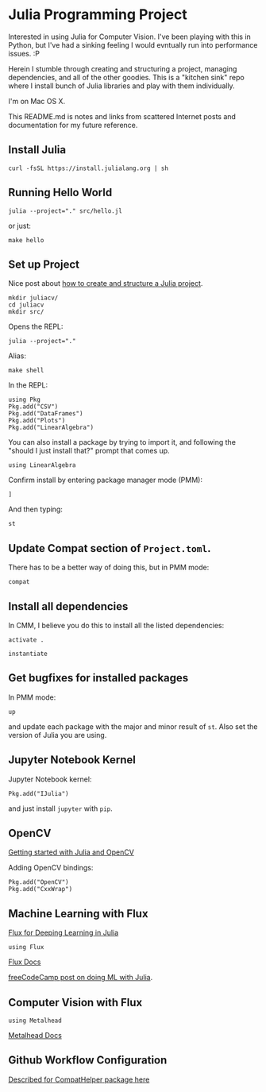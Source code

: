 # Julia Programming Project

Interested in using Julia for Computer Vision. I've been playing with this in Python, but I've had a sinking feeling I would evntually run into performance issues. :P

Herein I stumble through creating and structuring a project, managing dependencies, and all of the other goodies. This is a "kitchen sink" repo where I install bunch of Julia libraries 
and play with them individually.

I'm on Mac OS X.

This README.md is notes and links from scattered Internet posts and documentation for my future reference.

## Install Julia 

```
curl -fsSL https://install.julialang.org | sh
```

## Running Hello World

```
julia --project="." src/hello.jl
```

or just:

```
make hello
```

## Set up Project 

Nice post about [how to create and structure a Julia project](https://ufechner7.github.io/2022/08/16/julia-projects.html).

```
mkdir juliacv/
cd juliacv
mkdir src/
```

Opens the REPL:

```
julia --project="."
```

Alias:

```
make shell
```

In the REPL:

```
using Pkg
Pkg.add("CSV")
Pkg.add("DataFrames")
Pkg.add("Plots")
Pkg.add("LinearAlgebra")
```

You can also install a package by trying to import it, and following the "should I just install that?" prompt that comes up.

```
using LinearAlgebra
```

Confirm install by entering package manager mode (PMM):

```
]
```

And then typing:

```
st
```

## Update Compat section of `Project.toml`.

There has to be a better way of doing this, but in PMM mode:

```
compat
```

## Install all dependencies

In CMM, I believe you do this to install all the listed dependencies:

```
activate .
```

```
instantiate
```

## Get bugfixes for installed packages

In PMM mode:

```
up
```

and update each package with the major and minor result of `st`. Also set the version of Julia you are using.

## Jupyter Notebook Kernel

Jupyter Notebook kernel:

```
Pkg.add("IJulia")
```

and just install `jupyter` with `pip`.

## OpenCV

[Getting started with Julia and OpenCV](https://docs.opencv.org/4.x/d8/da4/tutorial_julia.html)

Adding OpenCV bindings:

```
Pkg.add("OpenCV")
Pkg.add("CxxWrap")
```

## Machine Learning with Flux

[Flux for Deeping Learning in Julia](https://fluxml.ai/)

```
using Flux
```

[Flux Docs](https://fluxml.ai/Flux.jl/stable/)

[freeCodeCamp post on doing ML with Julia](https://www.freecodecamp.org/news/machine-learning-using-julia/).

## Computer Vision with Flux

```
using Metalhead
```

[Metalhead Docs](https://fluxml.ai/Metalhead.jl/dev/tutorials/quickstart/)

## Github Workflow Configuration

[Described for CompatHelper package here](https://juliaregistries.github.io/CompatHelper.jl/dev/#GitHub)

